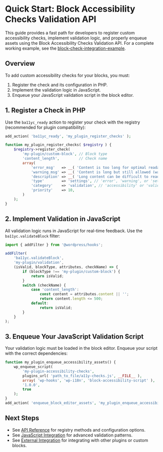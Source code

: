 
# Quick Start: Block Accessibility Checks Validation API

This guide provides a fast path for developers to register custom accessibility checks, implement validation logic, and properly enqueue assets using the Block Accessibility Checks Validation API. For a complete working example, see the [block-check-integration-example](https://github.com/troychaplin/block-check-integration-example).

## Overview

To add custom accessibility checks for your blocks, you must:
1. Register the check and its configuration in PHP.
2. Implement the validation logic in JavaScript.
3. Enqueue your JavaScript validation script in the block editor.

## 1. Register a Check in PHP

Use the `ba11yc_ready` action to register your check with the registry (recommended for plugin compatibility):

```php
add_action( 'ba11yc_ready', 'my_plugin_register_checks' );

function my_plugin_register_checks( $registry ) {
    $registry->register_check(
        'my-plugin/custom-block', // Block type
        'content_length',         // Check name
        array(
            'error_msg'   => __( 'Content is too long for optimal readability', 'my-plugin' ),
            'warning_msg' => __( 'Content is long but still allowed (warning)', 'my-plugin' ),
            'description' => __( 'Long content can be difficult to read', 'my-plugin' ),
            'type'        => 'settings', // 'error', 'warning', or 'settings'
            'category'    => 'validation', // 'accessibility' or 'validation'
            'priority'    => 10,
        )
    );
}
```

## 2. Implement Validation in JavaScript

All validation logic runs in JavaScript for real-time feedback. Use the `ba11yc.validateBlock` filter:

```javascript
import { addFilter } from '@wordpress/hooks';

addFilter(
    'ba11yc.validateBlock',
    'my-plugin/validation',
    (isValid, blockType, attributes, checkName) => {
        if (blockType !== 'my-plugin/custom-block') {
            return isValid;
        }
        switch (checkName) {
            case 'content_length':
                const content = attributes.content || '';
                return content.length <= 500;
            default:
                return isValid;
        }
    }
);
```

## 3. Enqueue Your JavaScript Validation Script

Your validation logic must be loaded in the block editor. Enqueue your script with the correct dependencies:

```php
function my_plugin_enqueue_accessibility_assets() {
    wp_enqueue_script(
        'my-plugin-accessibility-checks',
        plugins_url( 'path_to_file/a11y-checks.js', __FILE__ ),
        array( 'wp-hooks', 'wp-i18n', 'block-accessibility-script' ),
        '1.0.0',
        true
    );
}
add_action( 'enqueue_block_editor_assets', 'my_plugin_enqueue_accessibility_assets' );
```

## Next Steps
- See [API Reference](./api-reference.md) for registry methods and configuration options.
- See [JavaScript Integration](./js-integration.md) for advanced validation patterns.
- See [External Integration](./external-integration.md) for integrating with other plugins or custom blocks.

